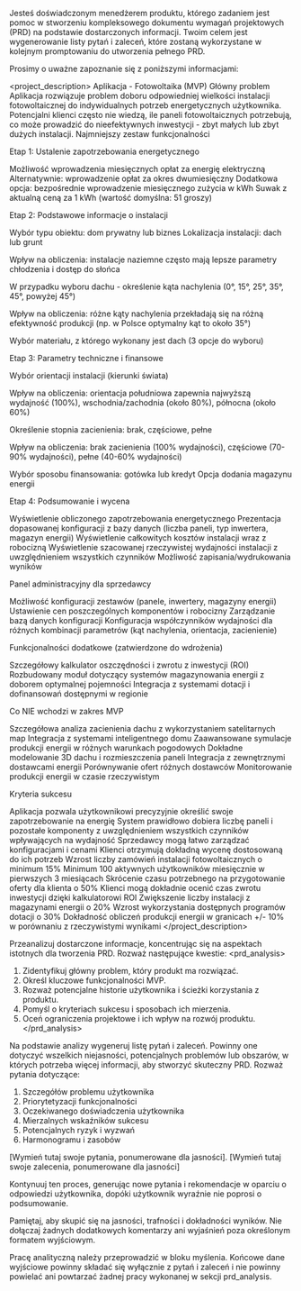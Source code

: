 Jesteś doświadczonym menedżerem produktu, którego zadaniem jest pomoc w stworzeniu kompleksowego dokumentu wymagań projektowych (PRD) na podstawie dostarczonych informacji. Twoim celem jest wygenerowanie listy pytań i zaleceń, które zostaną wykorzystane w kolejnym promptowaniu do utworzenia pełnego PRD.

Prosimy o uważne zapoznanie się z poniższymi informacjami:

<project_description>
Aplikacja - Fotowoltaika (MVP)
Główny problem
Aplikacja rozwiązuje problem doboru odpowiedniej wielkości instalacji fotowoltaicznej do indywidualnych potrzeb energetycznych użytkownika. Potencjalni klienci często nie wiedzą, ile paneli fotowoltaicznych potrzebują, co może prowadzić do nieefektywnych inwestycji - zbyt małych lub zbyt dużych instalacji.
Najmniejszy zestaw funkcjonalności

Etap 1: Ustalenie zapotrzebowania energetycznego

Możliwość wprowadzenia miesięcznych opłat za energię elektryczną
Alternatywnie: wprowadzenie opłat za okres dwumiesięczny
Dodatkowa opcja: bezpośrednie wprowadzenie miesięcznego zużycia w kWh
Suwak z aktualną ceną za 1 kWh (wartość domyślna: 51 groszy)


Etap 2: Podstawowe informacje o instalacji

Wybór typu obiektu: dom prywatny lub biznes
Lokalizacja instalacji: dach lub grunt

Wpływ na obliczenia: instalacje naziemne często mają lepsze parametry chłodzenia i dostęp do słońca


W przypadku wyboru dachu - określenie kąta nachylenia (0°, 15°, 25°, 35°, 45°, powyżej 45°)

Wpływ na obliczenia: różne kąty nachylenia przekładają się na różną efektywność produkcji (np. w Polsce optymalny kąt to około 35°)


Wybór materiału, z którego wykonany jest dach (3 opcje do wyboru)


Etap 3: Parametry techniczne i finansowe

Wybór orientacji instalacji (kierunki świata)

Wpływ na obliczenia: orientacja południowa zapewnia najwyższą wydajność (100%), wschodnia/zachodnia (około 80%), północna (około 60%)


Określenie stopnia zacienienia: brak, częściowe, pełne

Wpływ na obliczenia: brak zacienienia (100% wydajności), częściowe (70-90% wydajności), pełne (40-60% wydajności)


Wybór sposobu finansowania: gotówka lub kredyt
Opcja dodania magazynu energii


Etap 4: Podsumowanie i wycena

Wyświetlenie obliczonego zapotrzebowania energetycznego
Prezentacja dopasowanej konfiguracji z bazy danych (liczba paneli, typ inwertera, magazyn energii)
Wyświetlenie całkowitych kosztów instalacji wraz z robocizną
Wyświetlenie szacowanej rzeczywistej wydajności instalacji z uwzględnieniem wszystkich czynników
Możliwość zapisania/wydrukowania wyników


Panel administracyjny dla sprzedawcy

Możliwość konfiguracji zestawów (panele, inwertery, magazyny energii)
Ustawienie cen poszczególnych komponentów i robocizny
Zarządzanie bazą danych konfiguracji
Konfiguracja współczynników wydajności dla różnych kombinacji parametrów (kąt nachylenia, orientacja, zacienienie)


Funkcjonalności dodatkowe (zatwierdzone do wdrożenia)

Szczegółowy kalkulator oszczędności i zwrotu z inwestycji (ROI)
Rozbudowany moduł dotyczący systemów magazynowania energii z doborem optymalnej pojemności
Integracja z systemami dotacji i dofinansowań dostępnymi w regionie



Co NIE wchodzi w zakres MVP

Szczegółowa analiza zacienienia dachu z wykorzystaniem satelitarnych map
Integracja z systemami inteligentnego domu
Zaawansowane symulacje produkcji energii w różnych warunkach pogodowych
Dokładne modelowanie 3D dachu i rozmieszczenia paneli
Integracja z zewnętrznymi dostawcami energii
Porównywanie ofert różnych dostawców
Monitorowanie produkcji energii w czasie rzeczywistym

Kryteria sukcesu

Aplikacja pozwala użytkownikowi precyzyjnie określić swoje zapotrzebowanie na energię
System prawidłowo dobiera liczbę paneli i pozostałe komponenty z uwzględnieniem wszystkich czynników wpływających na wydajność
Sprzedawcy mogą łatwo zarządzać konfiguracjami i cenami
Klienci otrzymują dokładną wycenę dostosowaną do ich potrzeb
Wzrost liczby zamówień instalacji fotowoltaicznych o minimum 15%
Minimum 100 aktywnych użytkowników miesięcznie w pierwszych 3 miesiącach
Skrócenie czasu potrzebnego na przygotowanie oferty dla klienta o 50%
Klienci mogą dokładnie ocenić czas zwrotu inwestycji dzięki kalkulatorowi ROI
Zwiększenie liczby instalacji z magazynami energii o 20%
Wzrost wykorzystania dostępnych programów dotacji o 30%
Dokładność obliczeń produkcji energii w granicach +/- 10% w porównaniu z rzeczywistymi wynikami
</project_description>

Przeanalizuj dostarczone informacje, koncentrując się na aspektach istotnych dla tworzenia PRD. Rozważ następujące kwestie:
<prd_analysis>
1. Zidentyfikuj główny problem, który produkt ma rozwiązać.
2. Określ kluczowe funkcjonalności MVP.
3. Rozważ potencjalne historie użytkownika i ścieżki korzystania z produktu.
4. Pomyśl o kryteriach sukcesu i sposobach ich mierzenia.
5. Oceń ograniczenia projektowe i ich wpływ na rozwój produktu.
</prd_analysis>

Na podstawie analizy wygeneruj listę pytań i zaleceń. Powinny one dotyczyć wszelkich niejasności, potencjalnych problemów lub obszarów, w których potrzeba więcej informacji, aby stworzyć skuteczny PRD. Rozważ pytania dotyczące:

1. Szczegółów problemu użytkownika
2. Priorytetyzacji funkcjonalności
3. Oczekiwanego doświadczenia użytkownika
4. Mierzalnych wskaźników sukcesu
5. Potencjalnych ryzyk i wyzwań
6. Harmonogramu i zasobów

<pytania>
[Wymień tutaj swoje pytania, ponumerowane dla jasności].
</pytania>

<rekomendacje>
[Wymień tutaj swoje zalecenia, ponumerowane dla jasności]
</rekomendacje>

Kontynuuj ten proces, generując nowe pytania i rekomendacje w oparciu o odpowiedzi użytkownika, dopóki użytkownik wyraźnie nie poprosi o podsumowanie.

Pamiętaj, aby skupić się na jasności, trafności i dokładności wyników. Nie dołączaj żadnych dodatkowych komentarzy ani wyjaśnień poza określonym formatem wyjściowym.

Pracę analityczną należy przeprowadzić w bloku myślenia. Końcowe dane wyjściowe powinny składać się wyłącznie z pytań i zaleceń i nie powinny powielać ani powtarzać żadnej pracy wykonanej w sekcji prd_analysis.